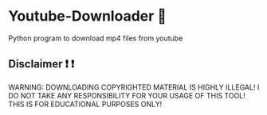 # Youtube-Downloader 🎥

Python program to download mp4 files from youtube

## Disclaimer ❗ ❗

WARNING: DOWNLOADING COPYRIGHTED MATERIAL IS HIGHLY ILLEGAL! I DO NOT TAKE ANY RESPONSIBILITY FOR YOUR USAGE OF THIS TOOL! THIS IS FOR EDUCATIONAL PURPOSES ONLY!

